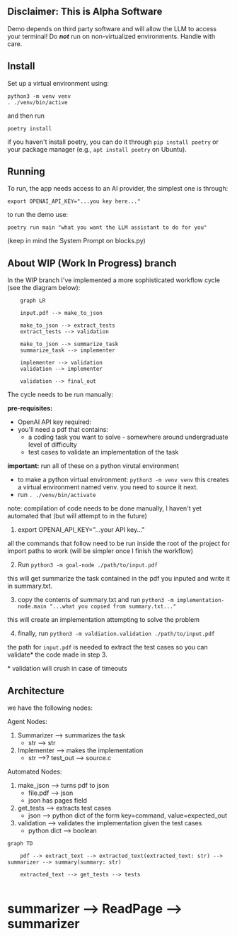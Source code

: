 ## Disclaimer: This is Alpha Software
Demo depends on third party software and will allow the LLM to access your terminal! Do ***not*** run on non-virtualized environments. Handle with care.

## Install
Set up a virtual environment using:
```
python3 -m venv venv
. ./venv/bin/active
```
and then run
```
poetry install
```

if you haven't install poetry, you can do it through ```pip install poetry``` or your package manager (e.g., ```apt install poetry``` on Ubuntu).

## Running
To run, the app needs access to an AI provider, the simplest one is through:

```export OPENAI_API_KEY="...you key here..."```

to run the demo use:

```poetry run main "what you want the LLM assistant to do for you"```

(keep in mind the System Prompt on blocks.py)

## About WIP (Work In Progress) branch
In the WIP branch I've implemented a more sophisticated workflow cycle (see the diagram below):

```mermaid
    graph LR

    input.pdf --> make_to_json

    make_to_json --> extract_tests
    extract_tests --> validation

    make_to_json --> summarize_task
    summarize_task --> implementer

    implementer --> validation
    validation --> implementer

    validation --> final_out
```

The cycle needs to be run manually:

**pre-requisites:**
* OpenAI API key required:
* you'll need a pdf that contains:
    * a coding task you want to solve - somewhere around undergraduate level of difficulty
    * test cases to validate an implementation of the task

**important:** run all of these on a python virutal environment
* to make a python virtual environment: `python3 -m venv venv`
this creates a virtual environment named venv. you need to source it next.
* run `. ./venv/bin/activate`

note: compilation of code needs to be done manually, I haven't yet automated that (but will attempt to in the future)

1. export OPENAI_API_KEY="...your API key..."

all the commands that follow need to be run inside the root of the project for import paths to work (will be simpler once I finish the workflow)

2. Run `python3 -m goal-node ./path/to/input.pdf`

this will get summarize the task contained in the pdf you inputed and write it in summary.txt.

3. copy the contents of summary.txt and run `python3 -m implementation-node.main "...what you copied from summary.txt..."`

this will create an implementation attempting to solve the problem

4. finally, run `python3 -m valdiation.validation ./path/to/input.pdf`

the path for `input.pdf` is needed to extract the test cases so you can validate\* the code made in step 3.

\* validation will crush in case of timeouts
## Architecture
we have the following nodes:

Agent Nodes:
1. Summarizer --> summarizes the task
    + str --> str
2. Implementer --> makes the implementation
    + str -->? test_out --> source.c

Automated Nodes:
1. make_json --> turns pdf to json
    + file.pdf --> json
    + json has pages field
2. get_tests --> extracts test cases
    + json --> python dict of the form key=command, value=expected_out
3. validation --> validates the implementation given the test cases
    + python dict --> boolean

```mermaid
graph TD

    pdf --> extract_text --> extracted_text(extracted_text: str) --> summarizer --> summary(summary: str)

    extracted_text --> get_tests --> tests


```

# summarizer --> ReadPage --> summarizer